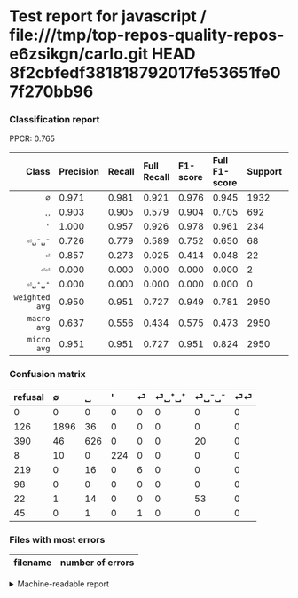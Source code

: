 # Test report for javascript / file:///tmp/top-repos-quality-repos-e6zsikgn/carlo.git HEAD 8f2cbfedf381818792017fe53651fe07f270bb96

### Classification report

PPCR: 0.765

| Class | Precision | Recall | Full Recall | F1-score | Full F1-score | Support | Full Support | PPCR |
|------:|:----------|:-------|:------------|:---------|:---------|:--------|:-------------|:-----|
| `∅` | 0.971| 0.981| 0.921| 0.976| 0.945| 1932| 2058| 0.939 |
| `␣` | 0.903| 0.905| 0.579| 0.904| 0.705| 692| 1082| 0.640 |
| `'` | 1.000| 0.957| 0.926| 0.978| 0.961| 234| 242| 0.967 |
| `⏎␣⁻␣⁻` | 0.726| 0.779| 0.589| 0.752| 0.650| 68| 90| 0.756 |
| `⏎` | 0.857| 0.273| 0.025| 0.414| 0.048| 22| 241| 0.091 |
| `⏎⏎` | 0.000| 0.000| 0.000| 0.000| 0.000| 2| 47| 0.043 |
| `⏎␣⁺␣⁺` | 0.000| 0.000| 0.000| 0.000| 0.000| 0| 98| 0.000 |
| `weighted avg` | 0.950| 0.951| 0.727| 0.949| 0.781| 2950| 3858| 0.765 |
| `macro avg` | 0.637| 0.556| 0.434| 0.575| 0.473| 2950| 3858| 0.765 |
| `micro avg` | 0.951| 0.951| 0.727| 0.951| 0.824| 2950| 3858| 0.765 |

### Confusion matrix

|refusal|  ∅| ␣| '| ⏎| ⏎␣⁺␣⁺| ⏎␣⁻␣⁻| ⏎⏎| 
|:---|:---|:---|:---|:---|:---|:---|:---|
|0 |0 |0 |0 |0 |0 |0 |0 |
|126 |1896 |36 |0 |0 |0 |0 |0 |
|390 |46 |626 |0 |0 |0 |20 |0 |
|8 |10 |0 |224 |0 |0 |0 |0 |
|219 |0 |16 |0 |6 |0 |0 |0 |
|98 |0 |0 |0 |0 |0 |0 |0 |
|22 |1 |14 |0 |0 |0 |53 |0 |
|45 |0 |1 |0 |1 |0 |0 |0 |

### Files with most errors

| filename | number of errors|
|:----:|:-----|

<details>
    <summary>Machine-readable report</summary>
```json
{
  "cl_report": {"\u0027": {"f1-score": 0.9781659388646288, "precision": 1.0, "recall": 0.9572649572649573, "support": 234}, "macro avg": {"f1-score": 0.5748235695933778, "precision": 0.6367576128323557, "recall": 0.5564849616831555, "support": 2950}, "micro avg": {"f1-score": 0.9508474576271186, "precision": 0.9508474576271186, "recall": 0.9508474576271186, "support": 2950}, "weighted avg": {"f1-score": 0.9492929529280868, "precision": 0.9501479966757047, "recall": 0.9508474576271186, "support": 2950}, "\u2205": {"f1-score": 0.976061776061776, "precision": 0.9708141321044547, "recall": 0.9813664596273292, "support": 1932}, "\u23ce": {"f1-score": 0.41379310344827586, "precision": 0.8571428571428571, "recall": 0.2727272727272727, "support": 22}, "\u23ce\u23ce": {"f1-score": 0.0, "precision": 0.0, "recall": 0.0, "support": 2}, "\u23ce\u2423\u207a\u2423\u207a": {"f1-score": 0.0, "precision": 0.0, "recall": 0.0, "support": 0}, "\u23ce\u2423\u207b\u2423\u207b": {"f1-score": 0.75177304964539, "precision": 0.726027397260274, "recall": 0.7794117647058824, "support": 68}, "\u2423": {"f1-score": 0.903971119133574, "precision": 0.9033189033189033, "recall": 0.9046242774566474, "support": 692}},
  "cl_report_full": {"\u0027": {"f1-score": 0.9613733905579399, "precision": 1.0, "recall": 0.9256198347107438, "support": 242}, "macro avg": {"f1-score": 0.47297421400901124, "precision": 0.6367576128323557, "recall": 0.434178001928848, "support": 3858}, "micro avg": {"f1-score": 0.8240305522914217, "precision": 0.9508474576271186, "recall": 0.7270606531881804, "support": 3858}, "weighted avg": {"f1-score": 0.7806287589342824, "precision": 0.9044169081355299, "recall": 0.7270606531881804, "support": 3858}, "\u2205": {"f1-score": 0.9454001495886312, "precision": 0.9708141321044547, "recall": 0.9212827988338192, "support": 2058}, "\u23ce": {"f1-score": 0.04838709677419354, "precision": 0.8571428571428571, "recall": 0.024896265560165973, "support": 241}, "\u23ce\u23ce": {"f1-score": 0.0, "precision": 0.0, "recall": 0.0, "support": 47}, "\u23ce\u2423\u207a\u2423\u207a": {"f1-score": 0.0, "precision": 0.0, "recall": 0.0, "support": 98}, "\u23ce\u2423\u207b\u2423\u207b": {"f1-score": 0.6503067484662578, "precision": 0.726027397260274, "recall": 0.5888888888888889, "support": 90}, "\u2423": {"f1-score": 0.7053521126760564, "precision": 0.9033189033189033, "recall": 0.5785582255083179, "support": 1082}},
  "ppcr": 0.7646448937273198
}
```
</details>
